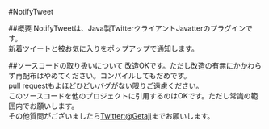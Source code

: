 #NotifyTweet

##概要
NotifyTweetは、Java製TwitterクライアントJavatterのプラグインです。  
新着ツイートと被お気に入りをポップアップで通知します。  

##ソースコードの取り扱いについて
改造OKです。ただし改造の有無にかかわらず再配布はやめてください。コンパイルしてもだめです。  
pull requestもよほどひどいバグがない限りご遠慮ください。  
このソースコードを他のプロジェクトに引用するのはOKです。ただし常識の範囲内でお願いします。  
その他質問がございましたら[Twitter:@Getaji](https://twitter.com/#!/Getaji "twitter@Getaji")までお願いします。  
